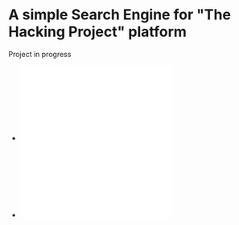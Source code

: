# A simple Search Engine for "The Hacking Project" platform
Project in progress

- ![Presentation PDF](/doc/THP%20Search%20Engine%20presentation.pdf)
- ![Selenium Installation guide](/doc/Installation_selenium.md)
